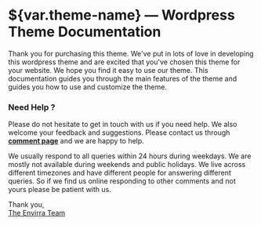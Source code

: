 # ${var.theme-name} — Wordpress Theme Documentation

Thank you for purchasing this theme. We've put in lots of love in developing this wordpress theme and are excited that you've chosen this theme for your website. We hope you find it easy to use our theme. This documentation guides you through the main features of the theme and guides you how to use and customize the theme.

### Need Help ?

Please do not hesitate to get in touch with us if you need help. We also welcome your feedback and suggestions. Please contact us through [**comment page**](https://themeforest.com/user/envirra/) and we are happy to help.

We usually respond to all queries within 24 hours during weekdays. We are mostly not available during weekends and public holidays. We live across different timezones and have different people for answering different queries. So if we find us online responding to other comments and not yours please be patient with us.

Thank you,<br/>
[The Envirra Team](https://themeforest.com/user/envirra/)
